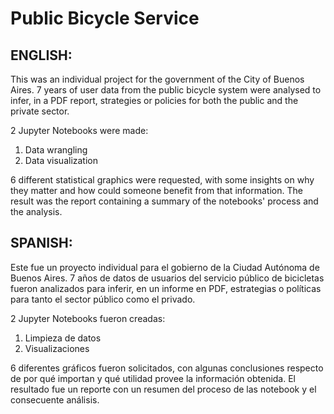 # Public Bicycle Service

## ENGLISH:
This was an individual project for the government of the City of Buenos Aires. 7 years of user data from the public bicycle system were analysed to infer, in a PDF report, strategies or policies for both the public and the private sector.

2 Jupyter Notebooks were made:
1) Data wrangling
2) Data visualization

6 different statistical graphics were requested, with some insights on why they matter and how could someone benefit from that information. The result was the report containing a summary of the notebooks' process and the analysis.

## SPANISH:

Este fue un proyecto individual para el gobierno de la Ciudad Autónoma de Buenos Aires. 7 años de datos de usuarios del servicio público de bicicletas fueron analizados para inferir, en un informe en PDF, estrategias o políticas para tanto el sector público como el privado.

2 Jupyter Notebooks fueron creadas:
1) Limpieza de datos
2) Visualizaciones

6 diferentes gráficos fueron solicitados, con algunas conclusiones respecto de por qué importan y qué utilidad provee la información obtenida. El resultado fue un reporte con un resumen del proceso de las notebook y el consecuente análisis.